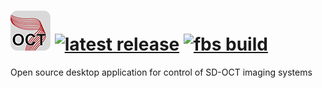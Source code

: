 

# ![Logo](https://github.com/sstucker/OCTview/blob/main/src/main/icons/base/64.png?raw=true) [![latest release](https://img.shields.io/github/v/release/sstucker/OCTview?color=pink&display_name=release&label=version)](https://github.com/sstucker/OCTview/releases/latest) [![fbs build](https://github.com/sstucker/OCTview/actions/workflows/fbs-build.yml/badge.svg)](https://github.com/sstucker/OCTview/actions/workflows/fbs-build.yml)

Open source desktop application for control of SD-OCT imaging systems
